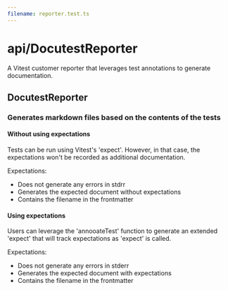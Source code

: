 ```yaml
---
filename: reporter.test.ts
---
```


# api/DocutestReporter

A Vitest customer reporter that leverages test annotations
to generate documentation.

## DocutestReporter

### Generates markdown files based on the contents of the tests

#### Without using expectations

Tests can be run using Vitest's 'expect'.
However, in that case, the expectations won't be recorded
as additional documentation.

Expectations:
- Does not generate any errors in stdrr
- Generates the expected document without expectations
- Contains the filename in the frontmatter

#### Using expectations

Users can leverage the 'annooateTest' function
to generate an extended 'expect' that will track expectations as 'expect' is called.

Expectations:
- Does not generate any errors in stderr
- Generates the expected document with expectations
- Contains the filename in the frontmatter